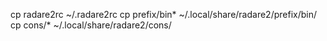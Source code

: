 cp radare2rc ~/.radare2rc
cp prefix/bin* ~/.local/share/radare2/prefix/bin/
cp cons/* ~/.local/share/radare2/cons/
